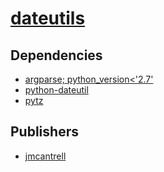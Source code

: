 # [dateutils](https://pypi.org/project/dateutils)

## Dependencies
- [argparse; python_version<'2.7'](packages/a/argparse.md)
- [python-dateutil](packages/p/python-dateutil.md)
- [pytz](packages/p/pytz.md)



## Publishers
- [jmcantrell](https://pypi.org/user/jmcantrell)

